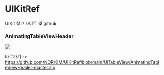# UIKitRef
UIKit 참고 사이트 및 github



### AnimatingTableViewHeader

<img src="https://github.com/NORIKIM/UIKitRef/assets/31604976/d8d4e311-b72f-415c-a519-0d57b8105526">

바로가기 -> https://github.com/NORIKIM/UIKitRef/blob/main/UITableView/AnimatingTableViewHeader-master.zip
